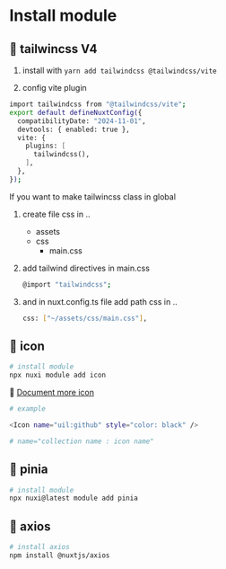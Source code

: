 # Install module

## 💩 tailwincss V4

1. install with `yarn add tailwindcss @tailwindcss/vite`

2. config vite plugin
```bash
import tailwindcss from "@tailwindcss/vite";
export default defineNuxtConfig({
  compatibilityDate: "2024-11-01",
  devtools: { enabled: true },
  vite: {
    plugins: [
      tailwindcss(),
    ],
  },
});
```

If you want to make tailwincss class in global

1. create file css in ..

    - assets
    - css
        - main.css

2. add tailwind directives in main.css
    ```bash
    @import "tailwindcss";
    ```
3. and in nuxt.config.ts file add path css in ..
    ```bash
    css: ["~/assets/css/main.css"],
    ```

## 💩 icon

```bash
# install module
npx nuxi module add icon
```

🔗 [Document more icon](https://icones.js.org/)

```bash
# example

<Icon name="uil:github" style="color: black" />

# name="collection name : icon name"
```

## 💩 pinia

```bash
# install module
npx nuxi@latest module add pinia
```

## 💩 axios

```bash
# install axios
npm install @nuxtjs/axios
```
